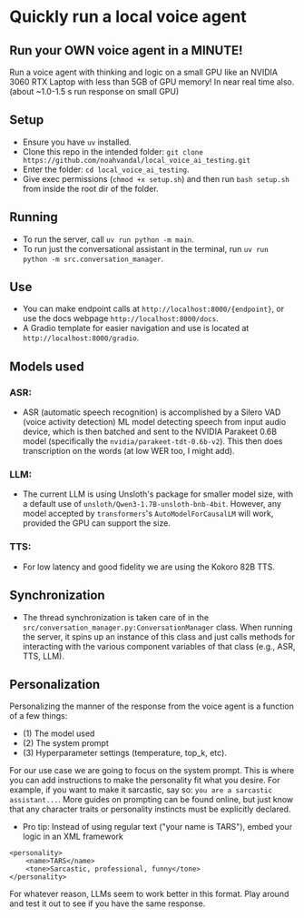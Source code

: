 # Quickly run a local voice agent

## Run your OWN voice agent in a MINUTE!

Run a voice agent with thinking and logic on a small GPU like an NVIDIA 3060 RTX Laptop with less than 5GB of GPU memory! In near real time also. (about ~1.0-1.5 s run response on small GPU)

## Setup 
 * Ensure you have `uv` installed. 
 * Clone this repo in the intended folder: `git clone https://github.com/noahvandal/local_voice_ai_testing.git`
 * Enter the folder: `cd local_voice_ai_testing`.
 * Give exec permissions (`chmod +x setup.sh`) and then run `bash setup.sh` from inside the root dir of the folder. 

## Running
 * To run the server, call `uv run python -m main`. 
 * To run just the conversational assistant in the terminal, run `uv run python -m src.conversation_manager`. 


## Use
 * You can make endpoint calls at `http://localhost:8000/{endpoint}`, or use the docs webpage `http://localhost:8000/docs`. 
 * A Gradio template for easier navigation and use is located at `http://localhost:8000/gradio`. 


 ## Models used
 ### ASR:
* ASR (automatic speech recognition) is accomplished by a Silero VAD (voice activity detection) ML model detecting speech from input audio device, which is then batched and sent to the NVIDIA Parakeet 0.6B model (specifically the `nvidia/parakeet-tdt-0.6b-v2`). This then does transcription on the words (at low WER too, I might add). 
### LLM: 
* The current LLM is using Unsloth's package for smaller model size, with a default use of `unsloth/Qwen3-1.7B-unsloth-bnb-4bit`. However, any model accepted by `transformers`'s `AutoModelForCausalLM` will work, provided the GPU can support the size.
### TTS: 
* For low latency and good fidelity we are using the Kokoro 82B TTS. 

## Synchronization
* The thread synchronization is taken care of in the `src/conversation_manager.py:ConversationManager` class. When running the server, it spins up an instance of this class and just calls methods for interacting with the various component variables of that class (e.g., ASR, TTS, LLM). 

## Personalization
Personalizing the manner of the response from the voice agent is a function of a few things: 
* (1) The model used
* (2) The system prompt
* (3) Hyperparameter settings (temperature, top_k, etc).

For our use case we are going to focus on the system prompt. This is where you can add instructions to make the personality fit what you desire. For example, if you want to make it sarcastic, say so: `you are a sarcastic assistant...`. More guides on prompting can be found online, but just know that any character traits or personality instincts must be explicitly declared. 

* Pro tip: Instead of using regular text ("your name is TARS"), embed your logic in an XML framework 
```
<personality>
    <name>TARS</name>
    <tone>Sarcastic, professional, funny</tone>
</personality>
```
For whatever reason, LLMs seem to work better in this format. Play around and test it out to see if you have the same response.
